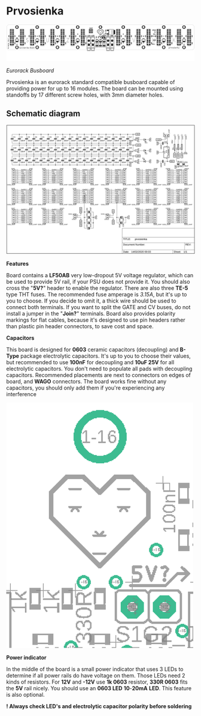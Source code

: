 # Prvosienka

![Board overview](https://github.com/richardstefun/suzvuk/raw/master/prvosienka/renders/overview.png)

*Eurorack Busboard*

Prvosienka is an eurorack standard compatible busboard capable of providing power for up to 16 modules.
The board can be mounted using standoffs by 17 different screw holes, with 3mm diameter holes. 

## Schematic diagram

![Schematic diagram](https://github.com/richardstefun/suzvuk/raw/master/prvosienka/renders/schematic.png)

**Features**

Board contains a **LF50AB** very low-dropout 5V voltage regulator, which can be used to provide 5V rail, if your PSU does not provide it. You should also cross the "**5V?**" header to enable the regulator.
There are also three **TE-5** type THT fuses. The recommended fuse amperage is *3.15A*, but it's up to you to choose. If you decide to omit it, a thick wire should be used to connect both terminals.
If you want to split the GATE and CV buses, do not install a jumper in the "**Join?**" terminals.
Board also provides polarity markings for flat cables, because it's designed to use pin headers rather than plastic pin header connectors, to save cost and space.

**Capacitors**

This board is designed for **0603** ceramic capacitors (decoupling) and **B-Type** package electrolytic capacitors. It's up to you to choose their values, but recommended to use **100nF** for decoupling and **10uF 25V** for all electrolytic capacitors. You don't need to populate all pads with decoupling capacitors. Recommended placements are next to connectors on edges of board, and **WAGO** connectors. The board works fine without any capacitors, you should only add them if you're experiencing any interference

![enter image description here](https://github.com/richardstefun/suzvuk/raw/master/prvosienka/renders/resistors.png)

**Power indicator**

In the middle of the board is a small power indicator that uses 3 LEDs to determine if all power rails do have voltage on them. Those LEDs need 2 kinds of resistors. For **12V** and **-12V** use **1k 0603** resistor, **330R 0603** fits the **5V** rail nicely. You should use an **0603 LED** **10**-**20mA** **LED**. This feature is also optional. 

**! Always check LED's and electrolytic capacitor polarity before soldering**
